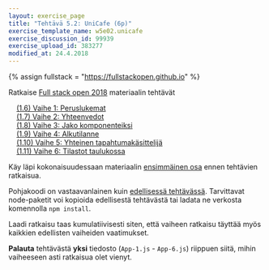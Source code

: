 ```yaml
---
layout: exercise_page
title: "Tehtävä 5.2: UniCafe (6p)"
exercise_template_name: w5e02.unicafe
exercise_discussion_id: 99939
exercise_upload_id: 383277
modified_at: 24.4.2018
---
```


{% assign fullstack = "https://fullstackopen.github.io" %}

Ratkaise [Full stack open 2018]({{fullstack}}) materiaalin tehtävät

&nbsp; &nbsp; [(1.6) Vaihe 1: Peruslukemat]({{fullstack}}/tehtävät#16-unicafe-osa1)   
&nbsp; &nbsp; [(1.7) Vaihe 2: Yhteenvedot]({{fullstack}}/tehtävät#17-unicafe-osa2)   
&nbsp; &nbsp; [(1.8) Vaihe 3: Jako komponenteiksi]({{fullstack}}/tehtävät#18-unicafe-osa3)   
&nbsp; &nbsp; [(1.9) Vaihe 4: Alkutilanne]({{fullstack}}/tehtävät#19-unicafe-osa4)   
&nbsp; &nbsp; [(1.10) Vaihe 5: Yhteinen tapahtumakäsittelijä]({{fullstack}}/tehtävät#110-unicafe-osa5)   
&nbsp; &nbsp; [(1.11) Vaihe 6: Tilastot taulukossa]({{fullstack}}/tehtävät#111-unicafe-osa6)   

Käy läpi kokonaisuudessaan materiaalin [ensimmäinen osa]({{fullstack}}/osa1) ennen tehtävien ratkaisua.

Pohjakoodi on vastaavanlainen kuin [edellisessä tehtävässä](../tehtava51). Tarvittavat node-paketit voi kopioida edellisestä tehtävästä tai ladata ne verkosta komennolla `npm install`.

Laadi ratkaisu taas kumulatiivisesti siten, että vaiheen ratkaisu täyttää myös kaikkien edellisten vaiheiden vaatimukset.

**Palauta** tehtävästä **yksi** tiedosto (`App-1.js` - `App-6.js`) riippuen siitä, mihin vaiheeseen asti ratkaisua olet vienyt.

